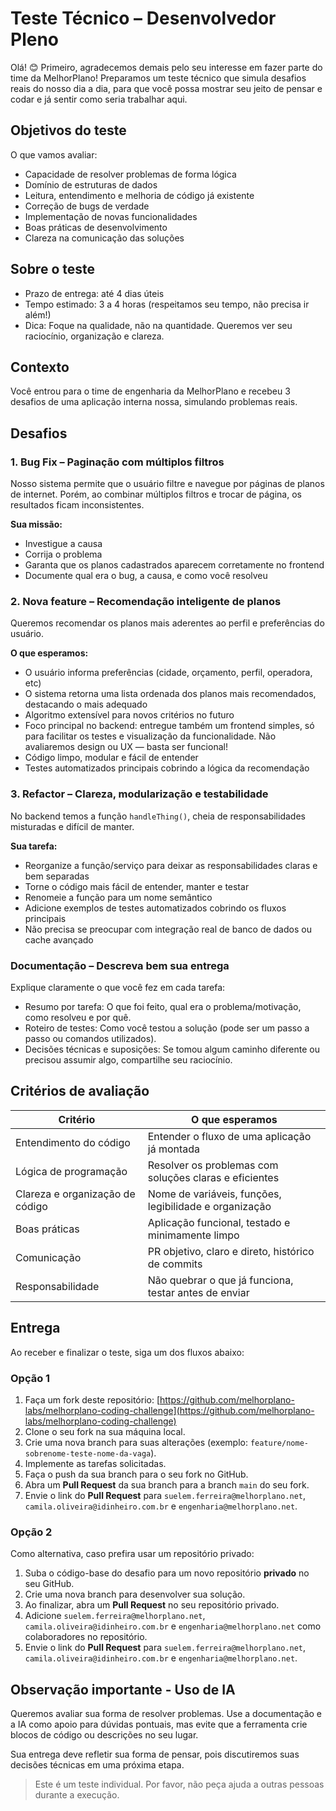 # Teste Técnico – Desenvolvedor Pleno

Olá! 😊
Primeiro, agradecemos demais pelo seu interesse em fazer parte do time da MelhorPlano!
Preparamos um teste técnico que simula desafios reais do nosso dia a dia, para que você possa mostrar seu jeito de pensar e codar e já sentir como seria trabalhar aqui.

## Objetivos do teste

O que vamos avaliar:

- Capacidade de resolver problemas de forma lógica
- Domínio de estruturas de dados
- Leitura, entendimento e melhoria de código já existente
- Correção de bugs de verdade
- Implementação de novas funcionalidades
- Boas práticas de desenvolvimento
- Clareza na comunicação das soluções

## Sobre o teste

- Prazo de entrega: até 4 dias úteis
- Tempo estimado: 3 a 4 horas (respeitamos seu tempo, não precisa ir além!)
- Dica: Foque na qualidade, não na quantidade. Queremos ver seu raciocínio, organização e clareza.

## Contexto

Você entrou para o time de engenharia da MelhorPlano e recebeu 3 desafios de uma aplicação interna nossa, simulando problemas reais.

## Desafios

### 1. Bug Fix – Paginação com múltiplos filtros

Nosso sistema permite que o usuário filtre e navegue por páginas de planos de internet. Porém, ao combinar múltiplos filtros e trocar de página, os resultados ficam inconsistentes.

**Sua missão:**

- Investigue a causa
- Corrija o problema
- Garanta que os planos cadastrados aparecem corretamente no frontend
- Documente qual era o bug, a causa, e como você resolveu

### 2. Nova feature – Recomendação inteligente de planos

Queremos recomendar os planos mais aderentes ao perfil e preferências do usuário.

**O que esperamos:**

- O usuário informa preferências (cidade, orçamento, perfil, operadora, etc)
- O sistema retorna uma lista ordenada dos planos mais recomendados, destacando o mais adequado
- Algoritmo extensível para novos critérios no futuro
- Foco principal no backend: entregue também um frontend simples, só para facilitar os testes e visualização da funcionalidade. Não avaliaremos design ou UX — basta ser funcional!
- Código limpo, modular e fácil de entender
- Testes automatizados principais cobrindo a lógica da recomendação

### 3. Refactor – Clareza, modularização e testabilidade

No backend temos a função `handleThing()`, cheia de responsabilidades misturadas e difícil de manter.

**Sua tarefa:**

- Reorganize a função/serviço para deixar as responsabilidades claras e bem separadas
- Torne o código mais fácil de entender, manter e testar
- Renomeie a função para um nome semântico
- Adicione exemplos de testes automatizados cobrindo os fluxos principais
- Não precisa se preocupar com integração real de banco de dados ou cache avançado

### Documentação – Descreva bem sua entrega

Explique claramente o que você fez em cada tarefa:

- Resumo por tarefa: O que foi feito, qual era o problema/motivação, como resolveu e por quê.
- Roteiro de testes: Como você testou a solução (pode ser um passo a passo ou comandos utilizados).
- Decisões técnicas e suposições: Se tomou algum caminho diferente ou precisou assumir algo, compartilhe seu raciocínio.

## Critérios de avaliação

| Critério                        | O que esperamos                                        |
| ------------------------------- | ------------------------------------------------------ |
| Entendimento do código          | Entender o fluxo de uma aplicação já montada           |
| Lógica de programação           | Resolver os problemas com soluções claras e eficientes |
| Clareza e organização de código | Nome de variáveis, funções, legibilidade e organização |
| Boas práticas                   | Aplicação funcional, testado e minimamente limpo       |
| Comunicação                     | PR objetivo, claro e direto, histórico de commits      |
| Responsabilidade                | Não quebrar o que já funciona, testar antes de enviar  |

## Entrega

Ao receber e finalizar o teste, siga um dos fluxos abaixo:

### Opção 1

1. Faça um fork deste repositório: [https://github.com/melhorplano-labs/melhorplano-coding-challenge](https://github.com/melhorplano-labs/melhorplano-coding-challenge)
2. Clone o seu fork na sua máquina local.
3. Crie uma nova branch para suas alterações (exemplo: `feature/nome-sobrenome-teste-nome-da-vaga`).
4. Implemente as tarefas solicitadas.
5. Faça o push da sua branch para o seu fork no GitHub.
6. Abra um **Pull Request** da sua branch para a branch `main` do seu fork.
7. Envie o link do **Pull Request** para `suelem.ferreira@melhorplano.net`, `camila.oliveira@idinheiro.com.br` e `engenharia@melhorplano.net`.

### Opção 2

Como alternativa, caso prefira usar um repositório privado:

1.  Suba o código-base do desafio para um novo repositório **privado** no seu GitHub.
2.  Crie uma nova branch para desenvolver sua solução.
3.  Ao finalizar, abra um **Pull Request** no seu repositório privado.
4.  Adicione `suelem.ferreira@melhorplano.net`, `camila.oliveira@idinheiro.com.br` e `engenharia@melhorplano.net` como colaboradores no repositório.
5.  Envie o link do **Pull Request** para `suelem.ferreira@melhorplano.net`, `camila.oliveira@idinheiro.com.br` e `engenharia@melhorplano.net`.

## Observação importante - Uso de IA

Queremos avaliar sua forma de resolver problemas. Use a documentação e a IA como apoio para dúvidas pontuais, mas evite que a ferramenta crie blocos de código ou descrições no seu lugar.

Sua entrega deve refletir sua forma de pensar, pois discutiremos suas decisões técnicas em uma próxima etapa.

> Este é um teste individual. Por favor, não peça ajuda a outras pessoas durante a execução.
